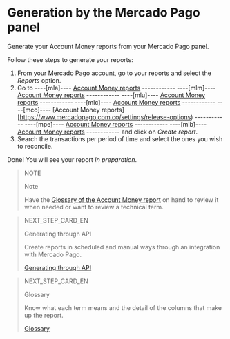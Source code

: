 # Generation by the Mercado Pago panel

Generate your Account Money reports from your Mercado Pago panel.

Follow these steps to generate your reports:

1. From your Mercado Pago account, go to your reports and select the *Reports* option.
1. Go to ----[mla]---- [Account Money reports](https://www.mercadopago.com.ar/settings/release-options) ------------ ----[mlm]---- [Account Money reports](https://www.mercadopago.com.mlm/settings/release-options) ------------ ----[mlu]---- [Account Money reports](https://www.mercadopago.com.uy/settings/release-options) ------------ ----[mlc]---- [Account Money reports](https://www.mercadopago.com.cl/settings/release-options) ------------ ----[mco]---- [Account Money reports][https://www.mercadopago.com.co/settings/release-options) ------------ ----[mpe]---- [Account Money reports](https://www.mercadopago.com.pe/settings/release-options) ------------ ----[mlb]---- [Account Money reports](https://www.mercadopago.com.br/settings/release-options) ------------ and click on *Create report*.
1. Search the transactions per period of time and select the ones you wish to reconcile. 

Done! You will see your report *In preparation*.

> NOTE
>
> Note
>
> Have the [Glossary of the Account Money report](https://www.mercadopago[FAKER][URL][DOMAIN]/developers/en/guides/additional-content/reports/account-money/glossary) on hand to review it when needed or want to review a technical term.

> NEXT_STEP_CARD_EN
>
> Generating through API
>
> Create reports in scheduled and manual ways through an integration with Mercado Pago.
>
> [Generating through API](https://www.mercadopago[FAKER][URL][DOMAIN]/developers/en/guides/additional-content/reports/account-money/api)

> NEXT_STEP_CARD_EN
>
> Glossary
>
> Know what each term means and the detail of the columns that make up the report.
>
> [Glossary](https://www.mercadopago[FAKER][URL][DOMAIN]/developers/en/guides/additional-content/reports/account-money/glossary)